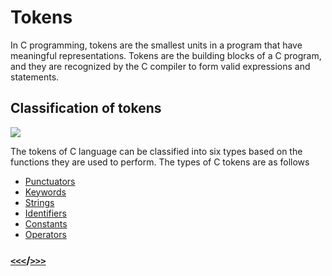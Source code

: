 # Tokens
In C programming, tokens are the smallest units in a program that have meaningful representations. Tokens are the building blocks of a C program, and they are recognized by the C compiler to form valid expressions and statements. 

## Classification of tokens
<img src="https://media.geeksforgeeks.org/wp-content/uploads/20241224114151560126/Tokens-in-C.webp">

The tokens of C language can be classified into six types based on the functions they are used to perform. The types of C tokens are as follows

* [Punctuators](punctuators.md)
* [Keywords](keywords.md)
* [Strings](string.md)
* [Identifiers](Identifiers.md)
* [Constants](Constants.md)
* [Operators](Operators.md)

###  [`<<<`](README.md)/[`>>>`](punctuators.md)